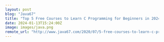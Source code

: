 ```yaml
---
layout: post
blog: "Java67"
title: "Top 5 Free Courses to Learn C Programming for Beginners in 2024 - Best of Lot"
date: 2024-01-13T15:24:00Z
image: images/java.png
remote_url: "http://www.java67.com/2020/07/5-free-courses-to-learn-c-programming.html"
---
```

